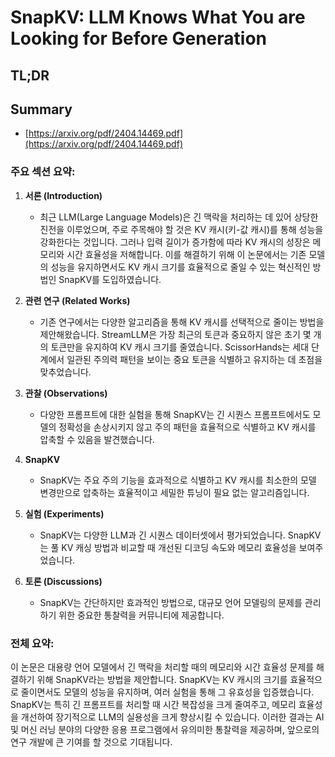 # SnapKV: LLM Knows What You are Looking for Before Generation
## TL;DR
## Summary
- [https://arxiv.org/pdf/2404.14469.pdf](https://arxiv.org/pdf/2404.14469.pdf)

### 주요 섹션 요약:

1. **서론 (Introduction)**
   - 최근 LLM(Large Language Models)은 긴 맥락을 처리하는 데 있어 상당한 진전을 이루었으며, 주로 주목해야 할 것은 KV 캐시(키-값 캐시)를 통해 성능을 강화한다는 것입니다. 그러나 입력 길이가 증가함에 따라 KV 캐시의 성장은 메모리와 시간 효율성을 저해합니다. 이를 해결하기 위해 이 논문에서는 기존 모델의 성능을 유지하면서도 KV 캐시 크기를 효율적으로 줄일 수 있는 혁신적인 방법인 SnapKV를 도입하였습니다.

2. **관련 연구 (Related Works)**
   - 기존 연구에서는 다양한 알고리즘을 통해 KV 캐시를 선택적으로 줄이는 방법을 제안해왔습니다. StreamLLM은 가장 최근의 토큰과 중요하지 않은 초기 몇 개의 토큰만을 유지하여 KV 캐시 크기를 줄였습니다. ScissorHands는 세대 단계에서 일관된 주의력 패턴을 보이는 중요 토큰을 식별하고 유지하는 데 초점을 맞추었습니다.

3. **관찰 (Observations)**
   - 다양한 프롬프트에 대한 실험을 통해 SnapKV는 긴 시퀀스 프롬프트에서도 모델의 정확성을 손상시키지 않고 주의 패턴을 효율적으로 식별하고 KV 캐시를 압축할 수 있음을 발견했습니다.

4. **SnapKV**
   - SnapKV는 주요 주의 기능을 효과적으로 식별하고 KV 캐시를 최소한의 모델 변경만으로 압축하는 효율적이고 세밀한 튜닝이 필요 없는 알고리즘입니다.

5. **실험 (Experiments)**
   - SnapKV는 다양한 LLM과 긴 시퀀스 데이터셋에서 평가되었습니다. SnapKV는 풀 KV 캐싱 방법과 비교할 때 개선된 디코딩 속도와 메모리 효율성을 보여주었습니다.

6. **토론 (Discussions)**
   - SnapKV는 간단하지만 효과적인 방법으로, 대규모 언어 모델링의 문제를 관리하기 위한 중요한 통찰력을 커뮤니티에 제공합니다.

### 전체 요약:
이 논문은 대용량 언어 모델에서 긴 맥락을 처리할 때의 메모리와 시간 효율성 문제를 해결하기 위해 SnapKV라는 방법을 제안합니다. SnapKV는 KV 캐시의 크기를 효율적으로 줄이면서도 모델의 성능을 유지하며, 여러 실험을 통해 그 유효성을 입증했습니다. SnapKV는 특히 긴 프롬프트를 처리할 때 시간 복잡성을 크게 줄여주고, 메모리 효율성을 개선하여 장기적으로 LLM의 실용성을 크게 향상시킬 수 있습니다. 이러한 결과는 AI 및 머신 러닝 분야의 다양한 응용 프로그램에서 유의미한 통찰력을 제공하며, 앞으로의 연구 개발에 큰 기여를 할 것으로 기대됩니다.